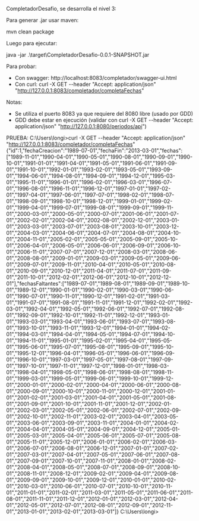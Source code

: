 CompletadorDesafio, se desarrolla el nivel 3:

Para generar .jar usar maven:

mvn clean package

Luego para ejecutar:

java -jar .\target\CompletadorDesafio-0.0.1-SNAPSHOT.jar

Para probar:

- Con swagger: http://localhost:8083/completador/swagger-ui.html
- Con curl: curl -X GET --header "Accept: application/json" "http://127.0.0.1:8083/completador/completaFechas"

Notas:

- Se utiliza el puerto 8083 ya que requiere del 8080 libre (usado por GDD)
- GDD debe estar en ejecución (validar con curl -X GET --header "Accept: application/json" "http://127.0.0.1:8080/periodos/api")





PRUEBA:
C:\Users\longi>curl -X GET --header "Accept: application/json" "http://127.0.0.1:8083/completador/completaFechas"
{"id":1,"fechaCreacion":"1989-07-01","fechaFin":"2013-03-01","fechas":["1989-11-01","1990-04-01","1990-05-01","1990-08-01","1990-09-01","1990-10-01","1991-01-01","1991-04-01","1991-05-01","1991-06-01","1991-09-01","1991-10-01","1992-01-01","1993-02-01","1993-05-01","1993-09-01","1994-06-01","1994-08-01","1994-09-01","1994-12-01","1995-03-01","1995-11-01","1996-01-01","1996-02-01","1996-03-01","1996-07-01","1996-08-01","1996-11-01","1996-12-01","1997-01-01","1997-02-01","1997-04-01","1997-06-01","1997-07-01","1998-02-01","1998-07-01","1998-09-01","1998-10-01","1998-12-01","1999-01-01","1999-02-01","1999-04-01","1999-07-01","1999-08-01","1999-09-01","1999-11-01","2000-03-01","2000-05-01","2000-07-01","2001-06-01","2001-07-01","2002-02-01","2002-04-01","2002-08-01","2002-12-01","2003-01-01","2003-03-01","2003-07-01","2003-08-01","2003-10-01","2003-12-01","2004-03-01","2004-06-01","2004-07-01","2004-08-01","2004-10-01","2004-11-01","2005-02-01","2005-05-01","2005-09-01","2005-10-01","2006-04-01","2006-05-01","2006-06-01","2006-09-01","2006-10-01","2006-11-01","2007-07-01","2007-12-01","2008-03-01","2008-06-01","2008-08-01","2009-01-01","2009-03-01","2009-05-01","2009-06-01","2009-07-01","2009-11-01","2010-04-01","2010-05-01","2010-08-01","2010-09-01","2010-12-01","2011-04-01","2011-07-01","2011-09-01","2011-10-01","2012-02-01","2012-06-01","2012-10-01","2012-12-01"],"fechasFaltantes":["1989-07-01","1989-08-01","1989-09-01","1989-10-01","1989-12-01","1990-01-01","1990-02-01","1990-03-01","1990-06-01","1990-07-01","1990-11-01","1990-12-01","1991-02-01","1991-03-01","1991-07-01","1991-08-01","1991-11-01","1991-12-01","1992-02-01","1992-03-01","1992-04-01","1992-05-01","1992-06-01","1992-07-01","1992-08-01","1992-09-01","1992-10-01","1992-11-01","1992-12-01","1993-01-01","1993-03-01","1993-04-01","1993-06-01","1993-07-01","1993-08-01","1993-10-01","1993-11-01","1993-12-01","1994-01-01","1994-02-01","1994-03-01","1994-04-01","1994-05-01","1994-07-01","1994-10-01","1994-11-01","1995-01-01","1995-02-01","1995-04-01","1995-05-01","1995-06-01","1995-07-01","1995-08-01","1995-09-01","1995-10-01","1995-12-01","1996-04-01","1996-05-01","1996-06-01","1996-09-01","1996-10-01","1997-03-01","1997-05-01","1997-08-01","1997-09-01","1997-10-01","1997-11-01","1997-12-01","1998-01-01","1998-03-01","1998-04-01","1998-05-01","1998-06-01","1998-08-01","1998-11-01","1999-03-01","1999-05-01","1999-06-01","1999-10-01","1999-12-01","2000-01-01","2000-02-01","2000-04-01","2000-06-01","2000-08-01","2000-09-01","2000-10-01","2000-11-01","2000-12-01","2001-01-01","2001-02-01","2001-03-01","2001-04-01","2001-05-01","2001-08-01","2001-09-01","2001-10-01","2001-11-01","2001-12-01","2002-01-01","2002-03-01","2002-05-01","2002-06-01","2002-07-01","2002-09-01","2002-10-01","2002-11-01","2003-02-01","2003-04-01","2003-05-01","2003-06-01","2003-09-01","2003-11-01","2004-01-01","2004-02-01","2004-04-01","2004-05-01","2004-09-01","2004-12-01","2005-01-01","2005-03-01","2005-04-01","2005-06-01","2005-07-01","2005-08-01","2005-11-01","2005-12-01","2006-01-01","2006-02-01","2006-03-01","2006-07-01","2006-08-01","2006-12-01","2007-01-01","2007-02-01","2007-03-01","2007-04-01","2007-05-01","2007-06-01","2007-08-01","2007-09-01","2007-10-01","2007-11-01","2008-01-01","2008-02-01","2008-04-01","2008-05-01","2008-07-01","2008-09-01","2008-10-01","2008-11-01","2008-12-01","2009-02-01","2009-04-01","2009-08-01","2009-09-01","2009-10-01","2009-12-01","2010-01-01","2010-02-01","2010-03-01","2010-06-01","2010-07-01","2010-10-01","2010-11-01","2011-01-01","2011-02-01","2011-03-01","2011-05-01","2011-06-01","2011-08-01","2011-11-01","2011-12-01","2012-01-01","2012-03-01","2012-04-01","2012-05-01","2012-07-01","2012-08-01","2012-09-01","2012-11-01","2013-01-01","2013-02-01","2013-03-01"]}
C:\Users\longi>